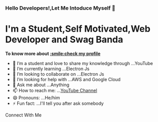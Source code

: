 ### Hello Developers!,Let Me Intoduce Myself 👋

<h1>I'm a Student,Self Motivated,Web Developer and Swag Banda</h1> 
<p><b>To know more about <a href='#'>:smile:check my profile</a></b></p>

- 🔭 I’m a student and love to share my knowledge through ...YouTube
- 🌱 I’m currently learning ...Electron Js
- 👯 I’m looking to collaborate on ...Electron Js
- 🤔 I’m looking for help with ...AWS and Google Cloud
- 💬 Ask me about ...Anything
- 📫 How to reach me: ...[YouTube Channel](https://www.youtube.com/channel/UCfFvyabq1XPMd6w-5YSA57Q)
- 😄 Pronouns: ...He/him
- ⚡ Fun fact: ...I'll tell you after ask somebody

<label>Connect With Me </label>
<i class='fa fa-facebook' ></i>

